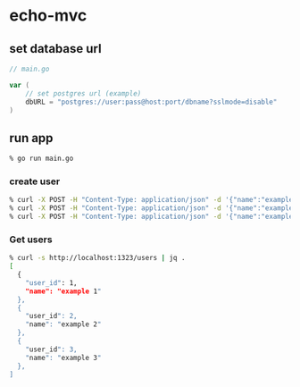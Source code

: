 # echo-mvc

## set database url

```go
// main.go

var (
	// set postgres url (example)
	dbURL = "postgres://user:pass@host:port/dbname?sslmode=disable"
)
```

## run app

```zsh
% go run main.go
```

### create user

```zsh
% curl -X POST -H "Content-Type: application/json" -d '{"name":"example 1"}' localhost:1323/users
% curl -X POST -H "Content-Type: application/json" -d '{"name":"example 2"}' localhost:1323/users
% curl -X POST -H "Content-Type: application/json" -d '{"name":"example 3"}' localhost:1323/users
```

### Get users

```zsh
% curl -s http://localhost:1323/users | jq .
[
  {
    "user_id": 1,
    "name": "example 1"
  },
  {
    "user_id": 2,
    "name": "example 2"
  },
  {
    "user_id": 3,
    "name": "example 3"
  },
]
```
